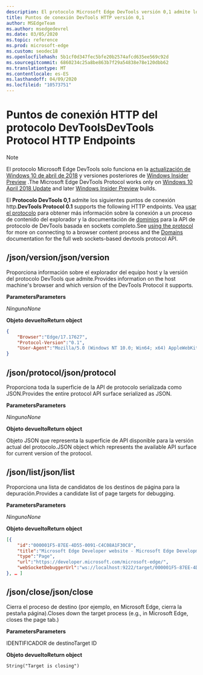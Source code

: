 ```yaml
---
description: El protocolo Microsoft Edge DevTools versión 0,1 admite los siguientes puntos de conexión HTTP.
title: Puntos de conexión DevTools HTTP versión 0,1
author: MSEdgeTeam
ms.author: msedgedevrel
ms.date: 03/05/2020
ms.topic: reference
ms.prod: microsoft-edge
ms.custom: seodec18
ms.openlocfilehash: 5b1cf0d347fec5bfe20b2574afcd635ee569c92d
ms.sourcegitcommit: 6860234c25a8be863b7f29a54838e78e120dbb62
ms.translationtype: MT
ms.contentlocale: es-ES
ms.lasthandoff: 04/09/2020
ms.locfileid: "10573751"
---
```

# <span data-ttu-id="06219-103">Puntos de conexión HTTP del protocolo DevTools</span><span class="sxs-lookup"><span data-stu-id="06219-103">DevTools Protocol HTTP Endpoints</span></span>

> [!NOTE]
> <span data-ttu-id="06219-104">El protocolo Microsoft Edge DevTools solo funciona en la [actualización de Windows 10 de abril de 2018](https://blogs.windows.com/windowsexperience/2018/04/30/how-to-get-the-windows-10-april-2018-update/#5VXkQMU41CJzZPER.97) y versiones posteriores de [Windows Insider Preview](https://insider.windows.com/en-us/getting-started/) .</span><span class="sxs-lookup"><span data-stu-id="06219-104">The Microsoft Edge DevTools Protocol works only on [Windows 10 April 2018 Update](https://blogs.windows.com/windowsexperience/2018/04/30/how-to-get-the-windows-10-april-2018-update/#5VXkQMU41CJzZPER.97) and later [Windows Insider Preview](https://insider.windows.com/en-us/getting-started/) builds.</span></span>

<span data-ttu-id="06219-105">El **Protocolo DevTools 0,1** admite los siguientes puntos de conexión http.</span><span class="sxs-lookup"><span data-stu-id="06219-105">**DevTools Protocol 0.1** supports the following HTTP endpoints.</span></span> <span data-ttu-id="06219-106">Vea [usar el protocolo](../index.md#using-the-protocol) para obtener más información sobre la conexión a un proceso de contenido del explorador y la documentación de [dominios](domains/index.md) para la API de protocolo de DevTools basada en sockets completo.</span><span class="sxs-lookup"><span data-stu-id="06219-106">See [using the protocol](../index.md#using-the-protocol) for more on connecting to a browser content process and the [Domains](domains/index.md) documentation for the full web sockets-based devtools protocol API.</span></span>

## <span data-ttu-id="06219-107">/json/version</span><span class="sxs-lookup"><span data-stu-id="06219-107">/json/version</span></span>
<span data-ttu-id="06219-108">Proporciona información sobre el explorador del equipo host y la versión del protocolo DevTools que admite.</span><span class="sxs-lookup"><span data-stu-id="06219-108">Provides information on the host machine's browser and which version of the DevTools Protocol it supports.</span></span>

**<span data-ttu-id="06219-109">Parameters</span><span class="sxs-lookup"><span data-stu-id="06219-109">Parameters</span></span>**

*<span data-ttu-id="06219-110">Ninguno</span><span class="sxs-lookup"><span data-stu-id="06219-110">None</span></span>*

**<span data-ttu-id="06219-111">Objeto devuelto</span><span class="sxs-lookup"><span data-stu-id="06219-111">Return object</span></span>**

```json
{
    "Browser":"Edge/17.17627",
    "Protocol-Version":"0.1",
    "User-Agent":"Mozilla/5.0 (Windows NT 10.0; Win64; x64) AppleWebKit/537.36 (KHTML, like Gecko) Chrome/64.0.3282.140 Safari/537.36 Edge/17.17627"
}
```

## <span data-ttu-id="06219-112">/json/protocol</span><span class="sxs-lookup"><span data-stu-id="06219-112">/json/protocol</span></span>

<span data-ttu-id="06219-113">Proporciona toda la superficie de la API de protocolo serializada como JSON.</span><span class="sxs-lookup"><span data-stu-id="06219-113">Provides the entire protocol API surface serialized as JSON.</span></span>

**<span data-ttu-id="06219-114">Parameters</span><span class="sxs-lookup"><span data-stu-id="06219-114">Parameters</span></span>**

*<span data-ttu-id="06219-115">Ninguno</span><span class="sxs-lookup"><span data-stu-id="06219-115">None</span></span>*

**<span data-ttu-id="06219-116">Objeto devuelto</span><span class="sxs-lookup"><span data-stu-id="06219-116">Return object</span></span>**

<span data-ttu-id="06219-117">Objeto JSON que representa la superficie de API disponible para la versión actual del protocolo.</span><span class="sxs-lookup"><span data-stu-id="06219-117">JSON object which represents the available API surface for current version of the protocol.</span></span>

## <span data-ttu-id="06219-118">/json/list</span><span class="sxs-lookup"><span data-stu-id="06219-118">/json/list</span></span>

<span data-ttu-id="06219-119">Proporciona una lista de candidatos de los destinos de página para la depuración.</span><span class="sxs-lookup"><span data-stu-id="06219-119">Provides a candidate list of page targets for debugging.</span></span>

**<span data-ttu-id="06219-120">Parameters</span><span class="sxs-lookup"><span data-stu-id="06219-120">Parameters</span></span>**

*<span data-ttu-id="06219-121">Ninguno</span><span class="sxs-lookup"><span data-stu-id="06219-121">None</span></span>*

**<span data-ttu-id="06219-122">Objeto devuelto</span><span class="sxs-lookup"><span data-stu-id="06219-122">Return object</span></span>**

```json
[{
    "id":"000001F5-87EE-4D55-0091-C4C08A1F30C8",
    "title":"Microsoft Edge Developer website - Microsoft Edge Development",
    "type":"Page",
    "url":"https://developer.microsoft.com/microsoft-edge/",
    "webSocketDebuggerUrl":"ws://localhost:9222/target/000001F5-87EE-4D55-0091-C4C08A1F30C8"
}, … ]
```

## <span data-ttu-id="06219-123">/json/close</span><span class="sxs-lookup"><span data-stu-id="06219-123">/json/close</span></span>

<span data-ttu-id="06219-124">Cierra el proceso de destino (por ejemplo, en Microsoft Edge, cierra la pestaña página).</span><span class="sxs-lookup"><span data-stu-id="06219-124">Closes down the target process (e.g., in Microsoft Edge, closes the page tab.)</span></span>

**<span data-ttu-id="06219-125">Parameters</span><span class="sxs-lookup"><span data-stu-id="06219-125">Parameters</span></span>**

<span data-ttu-id="06219-126">IDENTIFICADOR de destino</span><span class="sxs-lookup"><span data-stu-id="06219-126">Target ID</span></span> 

**<span data-ttu-id="06219-127">Objeto devuelto</span><span class="sxs-lookup"><span data-stu-id="06219-127">Return object</span></span>**

```
String("Target is closing")
```
